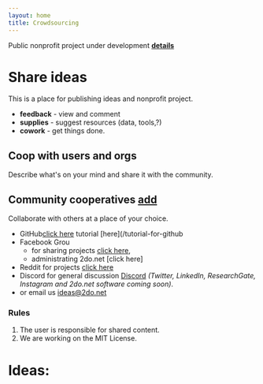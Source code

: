 ```yaml
---
layout: home
title: Crowdsourcing
---
```


Public nonprofit project under development **[details](/2020/06/27/2do.net)**

# Share ideas 
This is a place for publishing ideas and nonprofit project. 
* **feedback** - view and comment
* **supplies** - suggest resources (data, tools,?)
* **cowork** - get things done.

## Coop with users and orgs
Describe what's on your mind and share it with the community.

## Community cooperatives [add](/add) 
Collaborate with others at a place of your choice. 
* GitHub[click here](https://github.com/2donet) tutorial [here](/tutorial-for-github
* Facebook Grou
    * for sharing projects [click here](https://www.facebook.com/groups/2donet), 
    * administrating 2do.net [click here]
* Reddit for projects [click here](https://www.reddit.com/r/2donet) 
* Discord for general discussion [Discord](https://discord.gg/sYPgWPa) *(Twitter, LinkedIn, ResearchGate, Instagram and 2do.net software coming soon)*.
* or email us ideas@2do.net

### Rules
1. The user is responsible for shared content.
2. We are working on the MIT License.

# Ideas:
